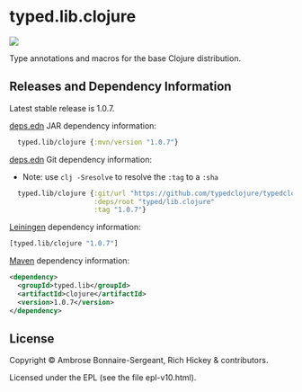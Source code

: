# typed.lib.clojure

<a href='http://typedclojure.org'><img src='images/part-of-typed-clojure-project.png'></a>

Type annotations and macros for the base Clojure distribution.

## Releases and Dependency Information

Latest stable release is 1.0.7.

[deps.edn](https://clojure.org/reference/deps_and_cli) JAR dependency information:

```clj
  typed.lib/clojure {:mvn/version "1.0.7"}
 ```

[deps.edn](https://clojure.org/reference/deps_and_cli) Git dependency information:

- Note: use `clj -Sresolve` to resolve the `:tag` to a `:sha`

```clj
  typed.lib/clojure {:git/url "https://github.com/typedclojure/typedclojure"
                     :deps/root "typed/lib.clojure"
                     :tag "1.0.7"}
```

[Leiningen](https://github.com/technomancy/leiningen) dependency information:

```clojure
[typed.lib/clojure "1.0.7"]
```

[Maven](https://maven.apache.org/) dependency information:

```XML
<dependency>
  <groupId>typed.lib</groupId>
  <artifactId>clojure</artifactId>
  <version>1.0.7</version>
</dependency>
```

## License

Copyright © Ambrose Bonnaire-Sergeant, Rich Hickey & contributors.

Licensed under the EPL (see the file epl-v10.html).
